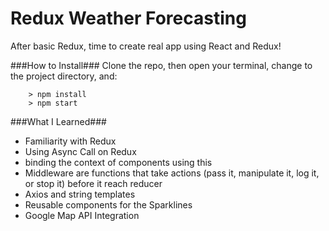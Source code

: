 # Redux Weather Forecasting

After basic Redux, time to create real app using React and Redux!

###How to Install###
Clone the repo, then open your terminal, change to the project directory, and:

```
	> npm install
	> npm start
```

###What I Learned###
* Familiarity with Redux
* Using Async Call on Redux
* binding the context of components using this
* Middleware are functions that take actions (pass it, manipulate it, log it, or stop it) before it reach reducer
* Axios and string templates
* Reusable components for the Sparklines
* Google Map API Integration
